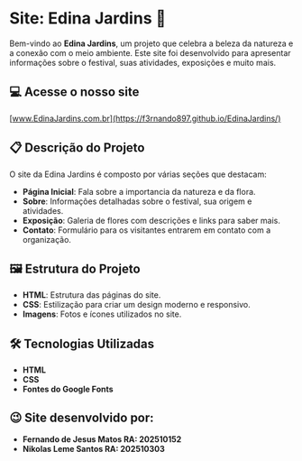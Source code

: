 # Site: Edina Jardins 🌸

Bem-vindo ao **Edina Jardins**, um projeto que celebra a beleza da natureza e a conexão com o meio ambiente. Este site foi desenvolvido para apresentar informações sobre o festival, suas atividades, exposições e muito mais.

## 💻 Acesse o nosso site

[www.EdinaJardins.com.br](https://f3rnando897.github.io/EdinaJardins/)

## 📋 Descrição do Projeto

O site da Edina Jardins é composto por várias seções que destacam:

- **Página Inicial**: Fala sobre a importancia da natureza e da flora.
- **Sobre**: Informações detalhadas sobre o festival, sua origem e atividades.
- **Exposição**: Galeria de flores com descrições e links para saber mais.
- **Contato**: Formulário para os visitantes entrarem em contato com a organização.

## 🖼️ Estrutura do Projeto

- **HTML**: Estrutura das páginas do site.
- **CSS**: Estilização para criar um design moderno e responsivo.
- **Imagens**: Fotos e ícones utilizados no site.

## 🛠️ Tecnologias Utilizadas

- **HTML**
- **CSS**
- **Fontes do Google Fonts**

## 😉 Site desenvolvido por:

- **Fernando de Jesus Matos RA: 202510152**
- **Nikolas Leme Santos RA: 202510303**
